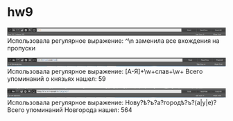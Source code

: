 # hw9

![](https://github.com/tamarapopova/hw9/blob/master/1.PNG)
Использовала регулярное выражение: ^\n  заменила все вхождения на пропуски





![](https://github.com/tamarapopova/hw9/blob/master/3.PNG)
Использовала регулярное выражение: [А-Я]+\w+слав+\w+  Всего упоминаний о князьях нашел: 59





![](https://github.com/tamarapopova/hw9/blob/master/2.PNG)
Использовала регулярное выражение: Нову?ѣ?ъ?а?городѣ?ъ?(а|у|е)?  Всего упоминаний Новгорода нашел: 564
